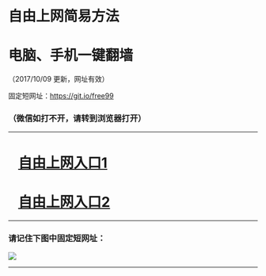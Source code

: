 ﻿# 自由上网简易方法

# 电脑、手机一键翻墙

（2017/10/09 更新，网址有效）

固定短网址：https://git.io/free99

### （微信如打不开，请转到浏览器打开）


***





# &nbsp;&nbsp; <a href="http://ft2122413493.fwq-tz-1001.info/fwqtz01.html?t=1009001198 " target="_blank">自由上网入口1</a>
# &nbsp;&nbsp; <a href="http://ft2722215319.fwq-tz-1002.info/fwqtz02.html?t=100900122319 " target="_blank">自由上网入口2</a>
***

### 请记住下图中固定短网址：

<img src="https://s3-us-west-2.amazonaws.com/fwq-1001/yjfq-20170905okok.png" /> 


***

